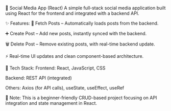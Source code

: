 📱 Social Media App (React)
A simple full-stack social media application built using React for the frontend and integrated with a backend API.

✨ Features:
🔄 Fetch Posts – Automatically loads posts from the backend.

➕ Create Post – Add new posts, instantly synced with the backend.

🗑️ Delete Post – Remove existing posts, with real-time backend update.

⚡ Real-time UI updates and clean component-based architecture.

🔧 Tech Stack:
Frontend: React, JavaScript, CSS

Backend: REST API (integrated)

Others: Axios (for API calls), useState, useEffect, useRef

📌 Note:
This is a beginner-friendly CRUD-based project focusing on API integration and state management in React.
